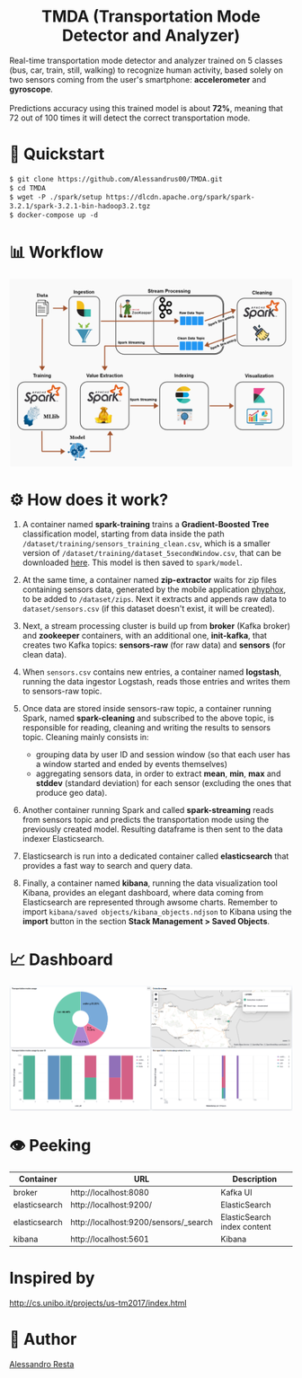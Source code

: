 <h1 align="center">TMDA (Transportation Mode Detector and Analyzer)</h1>
<p>Real-time transportation mode detector and analyzer trained on 5 classes (bus, car, train, still, walking) to recognize human activity, based solely on two sensors coming from the user's smartphone: <b>accelerometer</b> and <b>gyroscope</b>.<br><br>
Predictions accuracy using this trained model is about <b>72%</b>, meaning that 72 out of 100 times it will detect the correct transportation mode. </p>

# 🚀 Quickstart
```shell
$ git clone https://github.com/Alessandrus00/TMDA.git
$ cd TMDA
$ wget -P ./spark/setup https://dlcdn.apache.org/spark/spark-3.2.1/spark-3.2.1-bin-hadoop3.2.tgz
$ docker-compose up -d
```

# 📊 Workflow 

<p align="center">
  <img src="./docs/workflow/WorkFlow.drawio.png" alt="workflow"/>
</p>

# ⚙️ How does it work?
1. A container named **spark-training** trains a **Gradient-Boosted Tree** classification model, starting from data inside the path `/dataset/training/sensors_training_clean.csv`, which is a smaller version of `/dataset/training/dataset_5secondWindow.csv`, that can be downloaded [here](http://cs.unibo.it/projects/us-tm2017/download.html). This model is then saved to `spark/model`.

2. At the same time, a container named **zip-extractor** waits for zip files containing sensors data, generated by the mobile application [phyphox](https://phyphox.org/), to be added to `/dataset/zips`. Next it extracts and appends raw data to `dataset/sensors.csv` (if this dataset doesn't exist, it will be created).

3. Next, a stream processing cluster is build up from **broker** (Kafka broker) and **zookeeper** containers, with an additional one, **init-kafka**, that creates two Kafka topics: **sensors-raw** (for raw data) and **sensors** (for clean data).

4. When `sensors.csv` contains new entries, a container named **logstash**, running the data ingestor Logstash, reads those entries and writes them to sensors-raw topic.

5. Once data are stored inside sensors-raw topic, a container running Spark, named **spark-cleaning** and subscribed to the above topic, is responsible for reading, cleaning and writing the results to sensors topic.
Cleaning mainly consists in: 
    + grouping data by user ID and session window (so that each user has a window started and ended by events themselves)
    + aggregating sensors data, in order to extract **mean**, **min**, **max** and **stddev** (standard deviation) for each sensor (excluding the ones that produce geo data).

6. Another container running Spark and called **spark-streaming** reads from sensors topic and predicts the transportation mode using the previously created model. Resulting dataframe is then sent to the data indexer Elasticsearch.

7. Elasticsearch is run into a dedicated container called **elasticsearch** that provides a fast way to search and query data.

8. Finally, a container named **kibana**, running the data visualization tool Kibana, provides an elegant dashboard, where data coming from Elasticsearch are represented through awsome charts. Remember to import `kibana/saved objects/kibana_objects.ndjson` to Kibana using the **import** button in the section **Stack Management > Saved Objects**.

# 📈 Dashboard

<p align="center">
  <img src="./docs/img/kibana_dashboard.png" alt="dashboard"/>
</p>

# 👁 Peeking
| Container     | URL                                             | Description                           |
| ------------- | ----------------------------------------------- | ------------------------------------- |
| broker   | http://localhost:8080                           | Kafka UI |
| elasticsearch | http://localhost:9200/                          | ElasticSearch | base URL                |
| elasticsearch | http://localhost:9200/sensors/_search | ElasticSearch index content           |
| kibana        | http://localhost:5601                           | Kibana |

# Inspired by
http://cs.unibo.it/projects/us-tm2017/index.html

# 🤵 Author
[Alessandro Resta](https://github.com/Alessandrus00)